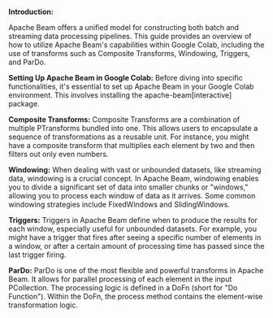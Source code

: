 **Introduction:**

Apache Beam offers a unified model for constructing both batch and streaming data processing pipelines. This guide provides an overview of how to utilize Apache Beam's capabilities within Google Colab, including the use of transforms such as Composite Transforms, Windowing, Triggers, and ParDo.

**Setting Up Apache Beam in Google Colab:**
Before diving into specific functionalities, it's essential to set up Apache Beam in your Google Colab environment. This involves installing the apache-beam[interactive] package.

**Composite Transforms:**
Composite Transforms are a combination of multiple PTransforms bundled into one. This allows users to encapsulate a sequence of transformations as a reusable unit. For instance, you might have a composite transform that multiplies each element by two and then filters out only even numbers.

**Windowing:**
When dealing with vast or unbounded datasets, like streaming data, windowing is a crucial concept. In Apache Beam, windowing enables you to divide a significant set of data into smaller chunks or "windows," allowing you to process each window of data as it arrives. Some common windowing strategies include FixedWindows and SlidingWindows.

**Triggers:**
Triggers in Apache Beam define when to produce the results for each window, especially useful for unbounded datasets. For example, you might have a trigger that fires after seeing a specific number of elements in a window, or after a certain amount of processing time has passed since the last trigger firing.

**ParDo:**
ParDo is one of the most flexible and powerful transforms in Apache Beam. It allows for parallel processing of each element in the input PCollection. The processing logic is defined in a DoFn (short for "Do Function"). Within the DoFn, the process method contains the element-wise transformation logic.

